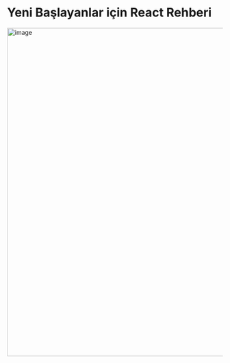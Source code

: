# Yeni Başlayanlar için React Rehberi

<img width="767" alt="image" src="https://github.com/KardelRuveyda/react-beginner-guide/assets/33912144/5cc12e33-7eb9-44f7-8398-b6dc720a238a">
